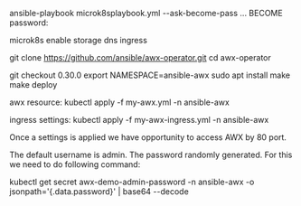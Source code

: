 ansible-playbook microk8splaybook.yml --ask-become-pass
...
BECOME password:

microk8s enable storage dns ingress

git clone https://github.com/ansible/awx-operator.git
cd awx-operator

git checkout 0.30.0
export NAMESPACE=ansible-awx
sudo apt install make
make deploy

awx resource:
kubectl apply -f my-awx.yml -n ansible-awx

ingress settings:
kubectl apply -f my-awx-ingress.yml -n ansible-awx

Once a settings is applied we have opportunity to access AWX by 80 port.

The default username is admin. The password randomly generated. For this we need to do following command:

kubectl get secret awx-demo-admin-password -n ansible-awx -o jsonpath='{.data.password}' | base64 --decode


